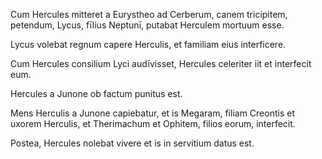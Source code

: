 Cum Hercules mitteret a Eurystheo ad Cerberum, canem tricipitem, petendum, Lycus, fīlius Neptunī, putabat Herculem mortuum esse.

Lycus volebat regnum capere Herculis, et familiam eius interficere.

Cum Hercules consilium Lyci audīvisset, Hercules celeriter iit et interfecit eum.

Hercules a Junone ob factum punitus est.

Mens Herculis a Junone capiebatur, et is Megaram, filiam Creontis et uxorem Herculis, et Therimachum et Ophitem, filios eorum, interfecit. 

Postea, Hercules nolebat vivere et is in servitium datus est. 
